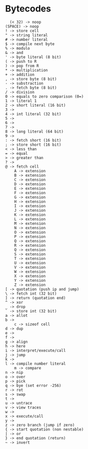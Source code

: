 # Bytecodes

	  (< 32) -> noop
    (SPACE) -> noop
    ! -> store cell
    " -> string literal
    # -> number literal
    $ -> compile next byte
    % -> modulo
    & -> and
    ' -> byte literal (8 bit)
    ( -> push to R
    ) -> pop from R
    * -> multiplication
    + -> addition
    , -> store byte (8 bit)
    - -> substraction
    . -> fetch byte (8 bit)
    / -> division
    0 -> equals to zero comparison (0=)
    1 -> literal 1
    2 -> short literal (16 bit)
    3 ->
    4 -> int literal (32 bit)
    5 ->
    6 ->
    7 ->
    8 -> long literal (64 bit)
    9 ->
    : -> fetch short (16 bit)
    ; -> store short (16 bit)
    < -> less than
    = -> equal
    > -> greater than
    ? -> 
    @ -> fetch cell
		A -> extension
		B -> extension
		C -> extension
		D -> extension
		E -> extension
		F -> extension
		G -> extension
		H -> extension
		I -> extension
		J -> extension
		K -> extension
		L -> extension
		M -> extension
		N -> extension
		O -> extension
		P -> extension
		Q -> extension
		R -> extension
		Q -> extension
		S -> extension
		T -> extension
		U -> extension
		V -> extension
		W -> extension
		X -> extension
		Y -> extension
		Z -> extension
    [ -> quotation (push ip and jump)
    \ -> fetch int (32 bit)
    ] -> return (quotation end)
    ^ -> xor
    _ -> drop
    ` -> store int (32 bit)
    a -> allot
    b -> 
		c -> sizeof cell
    d -> dup
    e -> 
    f -> 
    g -> align
    h -> here
    i -> interpret/execute/call
    j -> jump
    k -> 
    l -> compile number literal
		m -> compare
    n -> nip
    o -> over
    p -> pick
    q -> bye (set error -256)
    r -> rot
    s -> swap
    t -> 
    u -> untrace
    v -> view traces
    w -> 
    x -> execute/call
    y -> 
    z -> zero branch (jump if zero)
    { -> start quotation (non nestable)
    | -> or
    } -> end quotation (return)
    ~ -> invert
